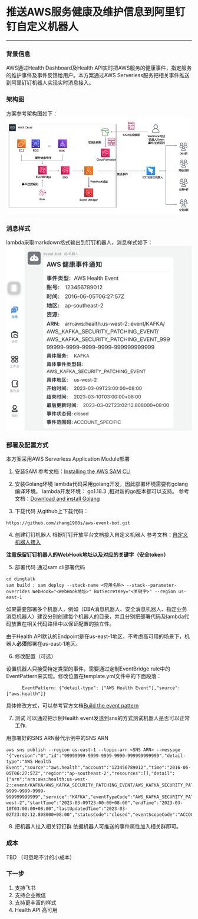 # 推送AWS服务健康及维护信息到阿里钉钉自定义机器人

---

### 背景信息

AWS通过Health Dashboard及Health API实时把AWS服务的健康事件，指定服务的维护事件及事件反馈给用户。本方案通过AWS Serverless服务把相关事件推送到阿里钉钉机器人实现实时消息接入。

### 架构图
方案参考架构图如下：
![钉钉机器人推送架构](dingtalk/picture/dingtalk-event-bot.png)

### 消息样式
lambda采取markdown格式输出到钉钉机器人，消息样式如下：
![消息样式](dingtalk/picture/dingtalk-bot-healthevent-format.jpeg)

### 部署及配置方式
本方案采用AWS Serverless Application Module部署


1. 安装SAM
参考文档：[Installing the AWS SAM CLI](https://docs.aws.amazon.com/serverless-application-model/latest/developerguide/install-sam-cli.html)

2. 安装Golang环境
lambda代码采用golang开发，因此部署环境需要有golang编译环境。
lambda开发环境： go1.18.3 ,相对新的go版本都可以支持。
参考文档：[Download and install Golang](https://go.dev/doc/install)

3. 下载代码
从github上下载代码：

```
https://github.com/zhang1980s/aws-event-bot.git
```


4. 创建钉钉机器人
根据钉钉开放平台文档接入自定义机器人
参考文档：[自定义机器人接入](https://open.dingtalk.com/document/robots/custom-robot-access#title-zob-eyu-qse)

**注意保留钉钉机器人的WebHook地址以及对应的关键字（安全token）**

5. 部署代码
通过sam cli部署代码

```
cd dingtalk
sam build ; sam deploy --stack-name <应用名称> --stack--parameter-overrides WebHook="<WebHook地址>" BotSecretKey="<关键字>" --region us-east-1
```

如果需要部署多个机器人，例如（DBA消息机器人、安全消息机器人、指定业务消息机器人）建议分别创建每个机器人的目录，并且分别把部署代码及lambda代码放置在相关代码路径中以保证配置的独立性。

由于Health API默认的Endpoint是在us-east-1地区，不考虑高可用的场景下，机器人**必须**部署在us-east-1地区。

6. 修改配置（可选）

设置机器人只接受特定类型的事件，需要通过定制EventBridge rule中的EventPattern来实现。修改位置在template.yml文件中的下面段落：

```
      EventPattern: {"detail-type": ["AWS Health Event"],"source": ["aws.health"]}
```

具体修改方式，可以参考官方文档[Build the event pattern](https://docs.aws.amazon.com/eventbridge/latest/userguide/eb-create-rule.html)

7. 测试
可以通过把示例Health event发送到sns的方式测试机器人是否可以正常工作.

用部署好的SNS ARN替代示例中的SNS ARN
```
aws sns publish --region us-east-1 --topic-arn <SNS ARN> --message '{"version":"0","id":"99999999-9999-9999-9990-999999999999","detail-type":"AWS Health Event","source":"aws.health","account":"123456789012","time":"2016-06-05T06:27:57Z","region":"ap-southeast-2","resources":[],"detail":{"arn":"arn:aws:health:us-west-2::event/KAFKA/AWS_KAFKA_SECURITY_PATCHING_EVENT/AWS_KAFKA_SECURITY_PATCHING_EVENT_99999999-9999-9999-9999-999999999999","service":"KAFKA","eventTypeCode":"AWS_KAFKA_SECURITY_PATCHING_EVENT","eventTypeCategory":"scheduledChange","region":"us-west-2","startTime":"2023-03-09T23:00:00+08:00","endTime":"2023-03-10T03:00:00+08:00","lastUpdatedTime":"2023-03-02T23:02:12.808000+08:00","statusCode":"closed","eventScopeCode":"ACCOUNT_SPECIFIC"}}'
```

8. 把机器人拉入相关钉钉群
依据机器人可推送的事件属性加入相关群即可。

### 成本
TBD （可忽略不计的小成本）

### 下一步
1. 支持飞书
2. 支持企业微信
3. 支持更丰富的样式
4. Health API  高可用

